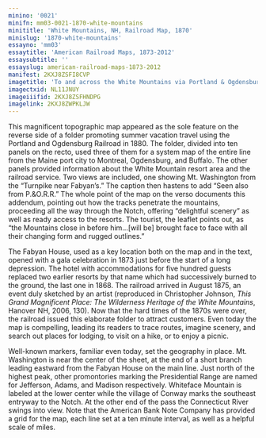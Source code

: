 ```yaml
---
minino: '0021'
minifn: mm03-0021-1870-white-mountains
minititle: 'White Mountains, NH, Railroad Map, 1870'
minislug: '1870-white-mountains'
essayno: 'mm03'
essaytitle: 'American Railroad Maps, 1873-2012'
essaysubtitle: ''
essayslug: american-railroad-maps-1873-2012
manifest: 2KXJ8ZSFI8CVP
imagetitle: 'To and across the White Mountains via Portland & Ogdensburg Railroad'
imagectxid: NL11JNUY
imageiiifid: 2KXJ8ZSFHNDPG
imagelink: 2KXJ8ZWPKLJW
---
```

This magnificent topographic map appeared as the sole feature on the reverse side of a folder promoting summer vacation travel using the Portland and Ogdensburg Railroad in 1880. The folder, divided into ten panels on the recto, used three of them for a system map of the entire line from the Maine port city to Montreal, Ogdensburg, and Buffalo. The other panels provided information about the White Mountain resort area and the railroad service. Two views are included, one showing Mt. Washington from the “Turnpike near Fabyanʼs.” The caption then hastens to add “Seen also from P.&O.R.R.” The whole point of the map on the verso documents this addendum, pointing out how the tracks penetrate the mountains, proceeding all the way through the Notch, offering “delightful scenery” as well as ready access to the resorts. The tourist, the leaflet points out, as “the Mountains close in before him...\[will be\] brought face to face with all their changing form and rugged outlines.” 

The Fabyan House, used as a key location both on the map and in the text, opened with a gala celebration in 1873 just before the start of a long depression. The hotel with accommodations for five hundred guests replaced two earlier resorts by that name which had successively burned to the ground, the last one in 1868. The railroad arrived in August 1875, an event duly sketched by an artist (reproduced in Christopher Johnson, _This Grand Magnificent Place: The Wilderness Heritage of the White Mountains_, Hanover NH, 2006, 130). Now that the hard times of the 1870s were over, the railroad issued this elaborate folder to attract customers. Even today the map is compelling, leading its readers to trace routes, imagine scenery, and search out places for lodging, to visit on a hike, or to enjoy a picnic. 

Well-known markers, familiar even today, set the geography in place. Mt. Washington is near the center of the sheet, at the end of a short branch leading eastward from the Fabyan House on the main line. Just north of the highest peak, other promontories marking the Presidential Range are named for Jefferson, Adams, and Madison respectively. Whiteface Mountain is labeled at the lower center while the village of Conway marks the southeast entryway to the Notch. At the other end of the pass the Connecticut River swings into view. Note that the American Bank Note Company has provided a grid for the map, each line set at a ten minute interval, as well as a helpful scale of miles. 

